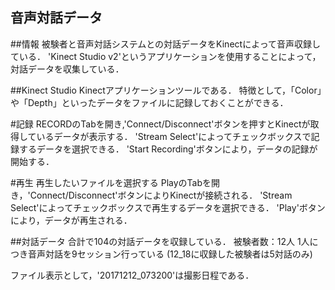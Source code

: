 ## 音声対話データ
##情報
被験者と音声対話システムとの対話データをKinectによって音声収録している．
'Kinect Studio v2'というアプリケーションを使用することによって，対話データを収集している．

##Kinect Studio
Kinectアプリケーションツールである．
特徴として，「Color」や「Depth」といったデータをファイルに記録しておくことができる．

#記録
RECORDのTabを開き,'Connect/Disconnect'ボタンを押すとKinectが取得しているデータが表示する．
'Stream Select'によってチェックボックスで記録するデータを選択できる．
'Start Recording'ボタンにより，データの記録が開始する．

#再生
再生したいファイルを選択する
PlayのTabを開き，'Connect/Disconnect'ボタンによりKinectが接続される．
'Stream Select'によってチェックボックスで再生するデータを選択できる．
'Play'ボタンにより，データが再生される．

##対話データ
合計で104の対話データを収録している．
被験者数：12人
1人につき音声対話を9セッション行っている
(12_18に収録した被験者は5対話のみ)

ファイル表示として，'20171212_073200'は撮影日程である．
